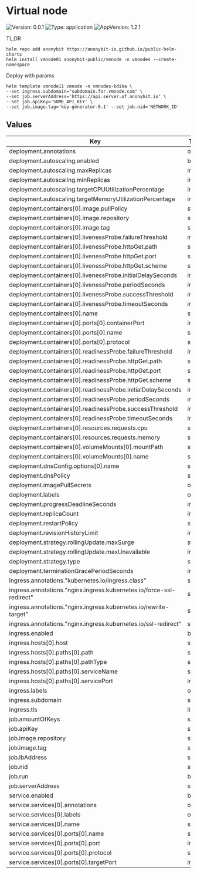 # Virtual node
![Version: 0.0.1](https://img.shields.io/badge/Version-0.0.1-informational?style=flat-square) ![Type: application](https://img.shields.io/badge/Type-application-informational?style=flat-square) ![AppVersion: 1.2.1](https://img.shields.io/badge/AppVersion-1.2.1-informational?style=flat-square)

TL;DR

```commandline
helm repo add anonybit https://anonybit-io.github.io/public-helm-charts
helm install vmnode01 anonybit-public/vmnode -n vmnodes --create-namespace
```

Deploy with params
```commandline
helm template vmnode11 vmnode -n vmnodes-bdika \
--set ingress.subdomain="subdomain.for.vmnode.com" \
--set job.serverAddress='https://api.server.of.anonybit.io' \
--set job.apiKey='SOME_API_KEY' \
--set job.image.tag='key-generator-0.1' --set job.nid='NETWORK_ID'
```

## Values

| Key | Type | Default | Description |
|-----|------|---------|-------------|
| deployment.annotations | object | `{}` |  |
| deployment.autoscaling.enabled | bool | `true` |  |
| deployment.autoscaling.maxReplicas | int | `100` |  |
| deployment.autoscaling.minReplicas | int | `2` |  |
| deployment.autoscaling.targetCPUUtilizationPercentage | int | `80` |  |
| deployment.autoscaling.targetMemoryUtilizationPercentage | int | `80` |  |
| deployment.containers[0].image.pullPolicy | string | `"IfNotPresent"` |  |
| deployment.containers[0].image.repository | string | `"anonybit/vmnode"` |  |
| deployment.containers[0].image.tag | string | `"1.2.1"` |  |
| deployment.containers[0].livenessProbe.failureThreshold | int | `3` |  |
| deployment.containers[0].livenessProbe.httpGet.path | string | `"/"` |  |
| deployment.containers[0].livenessProbe.httpGet.port | string | `"http"` |  |
| deployment.containers[0].livenessProbe.httpGet.scheme | string | `"HTTP"` |  |
| deployment.containers[0].livenessProbe.initialDelaySeconds | int | `30` |  |
| deployment.containers[0].livenessProbe.periodSeconds | int | `10` |  |
| deployment.containers[0].livenessProbe.successThreshold | int | `1` |  |
| deployment.containers[0].livenessProbe.timeoutSeconds | int | `15` |  |
| deployment.containers[0].name | string | `"vmnode"` |  |
| deployment.containers[0].ports[0].containerPort | int | `80` |  |
| deployment.containers[0].ports[0].name | string | `"http"` |  |
| deployment.containers[0].ports[0].protocol | string | `"TCP"` |  |
| deployment.containers[0].readinessProbe.failureThreshold | int | `30` |  |
| deployment.containers[0].readinessProbe.httpGet.path | string | `"/"` |  |
| deployment.containers[0].readinessProbe.httpGet.port | string | `"http"` |  |
| deployment.containers[0].readinessProbe.httpGet.scheme | string | `"HTTP"` |  |
| deployment.containers[0].readinessProbe.initialDelaySeconds | int | `10` |  |
| deployment.containers[0].readinessProbe.periodSeconds | int | `10` |  |
| deployment.containers[0].readinessProbe.successThreshold | int | `1` |  |
| deployment.containers[0].readinessProbe.timeoutSeconds | int | `20` |  |
| deployment.containers[0].resources.requests.cpu | string | `"200m"` |  |
| deployment.containers[0].resources.requests.memory | string | `"512Mi"` |  |
| deployment.containers[0].volumeMounts[0].mountPath | string | `"/tmp/"` |  |
| deployment.containers[0].volumeMounts[0].name | string | `"log-storage"` |  |
| deployment.dnsConfig.options[0].name | string | `"single-request-reopen"` |  |
| deployment.dnsPolicy | string | `"ClusterFirst"` |  |
| deployment.imagePullSecrets | object | `{}` |  |
| deployment.labels | object | `{}` |  |
| deployment.progressDeadlineSeconds | int | `600` |  |
| deployment.replicaCount | int | `2` |  |
| deployment.restartPolicy | string | `"Always"` |  |
| deployment.revisionHistoryLimit | int | `10` |  |
| deployment.strategy.rollingUpdate.maxSurge | string | `"15%"` |  |
| deployment.strategy.rollingUpdate.maxUnavailable | int | `0` |  |
| deployment.strategy.type | string | `"RollingUpdate"` |  |
| deployment.terminationGracePeriodSeconds | int | `30` |  |
| ingress.annotations."kubernetes.io/ingress.class" | string | `"nginx"` |  |
| ingress.annotations."nginx.ingress.kubernetes.io/force-ssl-redirect" | string | `"false"` |  |
| ingress.annotations."nginx.ingress.kubernetes.io/rewrite-target" | string | `"/"` |  |
| ingress.annotations."nginx.ingress.kubernetes.io/ssl-redirect" | string | `"false"` |  |
| ingress.enabled | bool | `true` |  |
| ingress.hosts[0].host | string | `nil` |  |
| ingress.hosts[0].paths[0].path | string | `"/"` |  |
| ingress.hosts[0].paths[0].pathType | string | `"ImplementationSpecific"` |  |
| ingress.hosts[0].paths[0].serviceName | string | `nil` |  |
| ingress.hosts[0].paths[0].servicePort | int | `80` |  |
| ingress.labels | object | `{}` |  |
| ingress.subdomain | string | `"demo.anonybit.io"` |  |
| ingress.tls | list | `[]` |  |
| job.amountOfKeys | string | `"1"` |  |
| job.apiKey | string | `nil` |  |
| job.image.repository | string | `"anonybit/vmnode"` |  |
| job.image.tag | string | `"key-generator-0.1"` |  |
| job.lbAddress | string | `nil` |  |
| job.nid | string | `nil` |  |
| job.run | bool | `true` |  |
| job.serverAddress | string | `"https://api.anonybit.io"` |  |
| service.enabled | bool | `true` |  |
| service.services[0].annotations | object | `{}` |  |
| service.services[0].labels | object | `{}` |  |
| service.services[0].name | string | `nil` |  |
| service.services[0].ports[0].name | string | `"http"` |  |
| service.services[0].ports[0].port | int | `80` |  |
| service.services[0].ports[0].protocol | string | `"TCP"` |  |
| service.services[0].ports[0].targetPort | int | `80` |  |


